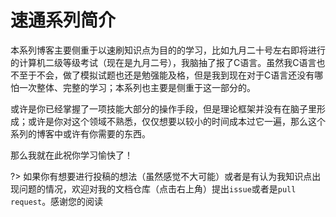 # 速通系列简介

本系列博客主要侧重于以速刷知识点为目的的学习，比如九月二十号左右即将进行的计算机二级等级考试（现在是九月二号），我脑抽了报了C语言。虽然我C语言也不至于不会，做了模拟试题也还是勉强能及格，但是我到现在对于C语言还没有哪怕一次整体、完整的学习；本系列也主要是侧重于这一部分的。

或许是你已经掌握了一项技能大部分的操作手段，但是理论框架并没有在脑子里形成；或许是你对这个领域不熟悉，仅仅想要以较小的时间成本过它一遍，那么这个系列的博客中或许有你需要的东西。

那么我就在此祝你学习愉快了！

?> 如果你有想要进行投稿的想法（虽然感觉不大可能）或者是有认为我知识点出现问题的情况，欢迎对我的文档仓库（点击右上角）提出`issue`或者是`pull request`。感谢您的阅读